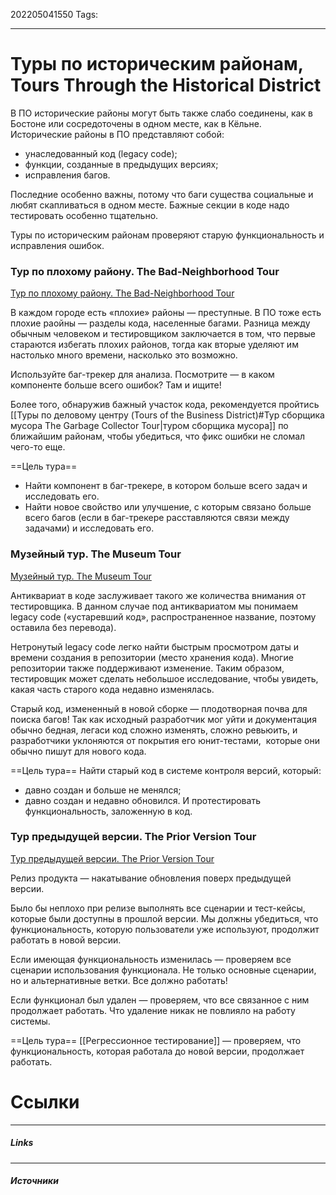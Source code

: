 202205041550
Tags:
___
# Туры по историческим районам, Tours Through the Historical District
В ПО исторические районы могут быть также слабо соединены, как в Бостоне или сосредоточены в одном месте, как в Кёльне. Исторические районы в ПО представляют собой:

-   унаследованный код (legacy code);
-   функции, созданные в предыдущих версиях;
-   исправления багов.

Последние особенно важны, потому что баги существа социальные и любят скапливаться в одном месте. Бажные секции в коде надо тестировать особенно тщательно.

Туры по историческим районам проверяют старую функциональность и исправления ошибок.

### Тур по плохому району. The Bad-Neighborhood Tour
[Тур по плохому району. The Bad-Neighborhood Tour](http://okiseleva.blogspot.com/2015/07/bad-neighborhood-tour.html)

В каждом городе есть «плохие» районы — преступные. В ПО тоже есть плохие раойны — разделы кода, населенные багами. Разница между обычным человеком и тестировщиком заключается в том, что первые стараются избегать плохих районов, тогда как вторые уделяют им настолько много времени, насколько это возможно.

Используйте баг-трекер для анализа. Посмотрите — в каком компоненте больше всего ошибок? Там и ищите!

 Более того, обнаружив бажный участок кода, рекомендуется пройтись [[Туры по деловому центру (Tours of the Business District)#Тур сборщика мусора The Garbage Collector Tour|туром сборщика мусора]] по ближайшим районам, чтобы убедиться, что фикс ошибки не сломал чего-то еще.


==Цель тура==
- Найти компонент в баг-трекере, в котором больше всего задач и исследовать его.
- Найти новое свойство или улучшение, с которым связано больше всего багов (если в баг-трекере расставляются связи между задачами) и исследовать его.

### Музейный тур. The Museum Tour
[Музейный тур. The Museum Tour](http://okiseleva.blogspot.com/2015/07/museum-tour.html)

Антиквариат в коде заслуживает такого же количества внимания от тестировщика. В данном случае под антиквариатом мы понимаем legacy code («устаревший код», распространенное название, поэтому оставила без перевода).

Нетронутый legacy code легко найти быстрым просмотром даты и времени создания в репозитории (место хранения кода). Многие репозитории также поддерживают изменение. Таким образом, тестировщик может сделать небольшое исследование, чтобы увидеть, какая часть старого кода недавно изменялась.

Старый код, измененный в новой сборке — плодотворная почва для поиска багов! Так как исходный разработчик мог уйти и документация обычно бедная, легаси код сложно изменять, сложно ревьюить, и разработчики уклоняются от покрытия его юнит-тестами,  которые они обычно пишут для нового кода.

==Цель тура==
Найти старый код в системе контроля версий, который:
- давно создан и больше не менялся;
- давно создан и недавно обновился.
И протестировать функциональность, заложенную в код.


### Тур предыдущей версии. The Prior Version Tour
[Тур предыдущей версии. The Prior Version Tour](http://okiseleva.blogspot.com/2015/09/prior-version-tour.html)

Релиз продукта — накатывание обновления поверх предыдущей версии.  

Было бы неплохо при релизе выполнять все сценарии и тест-кейсы, которые были доступны в прошлой версии. Мы должны убедиться, что функциональность, которую пользователи уже используют, продолжит работать в новой версии.

Если имеющая функциональность изменилась — проверяем все сценарии использования функционала. Не только основные сценарии, но и альтернативные ветки. Все должно работать!  
  
Если функционал был удален — проверяем, что все связанное с ним продолжает работать. Что удаление никак не повлияло на работу системы.  
  

==Цель тура==
[[Регрессионное тестирование]] — проверяем, что функциональность, которая работала до новой версии, продолжает работать.


# Ссылки
___
##### Links


---
##### Источники
